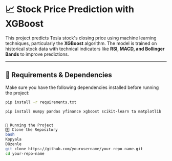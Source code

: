 # 📈 Stock Price Prediction with XGBoost

This project predicts Tesla stock's closing price using machine learning techniques, particularly the **XGBoost** algorithm. The model is trained on historical stock data with technical indicators like **RSI, MACD, and Bollinger Bands** to improve predictions.

---

## 🔧 Requirements & Dependencies

Make sure you have the following dependencies installed before running the project:

```bash
pip install -r requirements.txt

pip install numpy pandas yfinance xgboost scikit-learn ta matplotlib


🚀 Running the Project
1️⃣ Clone the Repository
bash
Kopyala
Düzenle
git clone https://github.com/yourusername/your-repo-name.git
cd your-repo-name
